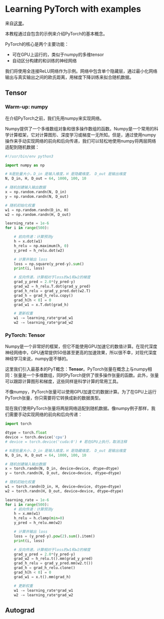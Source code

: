 # Learning PyTorch with examples  

来自[这里](https://pytorch.org/tutorials/beginner/pytorch_with_examples.html)。  

本教程通过自包含的示例来介绍PyTorch的基本概念。  

PyTorch的核心是两个主要功能：  

* 可在GPU上运行的，类似于numpy的多维tensor
* 自动区分构建的和训练的神经网络  

我们将使用全连接ReLU网络作为示例。网络中包含单个隐藏层，通过最小化网络输出与真实输出之间的欧氏距离，用梯度下降训练来拟合随机数据。

## Tensor  

### Warm-up: numpy  

在介绍PyTorch之前，我们先用numpy来实现网络。  

Numpy提供了一个多维数组对象和很多操作数组的函数。Numpy是一个常用的科学计算框架，它对计算图形、深度学习或梯度一无所知。但是，通过使用numpy操作来手动实现网络的前向和后向传递，我们可以轻松地使用numpy将两层网络适配到随机数据：  

```python
#!/usr/bin/env python3

import numpy as np

# N是批量大小，D_in 是输入维度，H 是隐藏维度， D_out 是输出维度
N, D_in, H, D_out = 64, 1000, 100, 10

# 随机创建输入输出数据
x = np.random.randn(N, D_in)
y = np.random.randn(N, D_out)

# 随机初始化权重
w1 = np.random.randn(D_in, H)
w2 = np.random.randn(H, D_out)

learning_rate = 1e-6
for i in range(500):

    # 前向传递：计算预测y
    h = x.dot(w1)
    h_relu = np.maximum(h, 0)
    y_pred = h_relu.dot(w2)

    # 计算并输出 loss
    loss = np.square(y_pred-y).sum()
    print(i, loss)

    # 反向传递，计算相对于loss的w1和w2的梯度
    grad_y_pred = 2.0*(y_pred-y)
    grad_w2 = h_relu.T.dot(grad_y_pred)
    grad_h_relu = grad_y_pred.dot(w2.T)
    grad_h = grad_h_relu.copy()
    grad_h[h < 0] = 0
    grad_w1 = x.T.dot(grad_h)

    # 更新权重
    w1 -= learning_rate*grad_w1
    w2 -= learning_rate*grad_w2
```  

### PyTorch: Tensor  

Numpy是一个非常好的框架，但它不能使用GPU加速它的数值计算。在现代深度神经网络中，GPU通常提供50倍甚至更高的加速效果，所以很不幸，对现代深度神经学习来说，numpy是不够的。  

这里我们引入最基本的PyT概念：**Tensor**。PyTorch张量在概念上与numpy相同：张量是一个多维数组，同时PyTorch提供了很多操作张量的函数。此外，张量可以跟踪计算图形和梯度，这些同样是科学计算的常用工具。  

不像numpy，PyTorch张量可以使用GPU加速它的数据计算。为了在GPU上运行PyTorch张量，你只需要将它转换成新的数据类型。  

现在我们使用PyTorch张量将两层网络适配到随机数据。像numpy例子那样，我们需要手动实现网络的前向和后向传递：  

```python
import torch

dtype = torch.float
device = torch.device('cpu')
# device = torch.device('cuda:0') # 若在GPU上执行，取消注释

# N是批量大小，D_in 是输入维度，H 是隐藏维度， D_out 是输出维度
N, D_in, H, D_out = 64, 1000, 100, 10

# 随机创建输入输出数据
x = torch.randn(N, D_in, device=device, dtype=dtype)
y = torch.randn(N, D_out, device=device, dtype=dtype)

# 随机初始化权重
w1 = torch.randn(D_in, H, device=device, dtype=dtype)
w2 = torch.randn(H, D_out, device=device, dtype=dtype)

learning_rate = 1e-6
for i in range(500):
    # 前向传递：计算预测y
    h = x.mm(w1)
    h_relu = h.clamp(min=0)
    y_pred = h_relu.mm(w2)

    # 计算并输出 loss
    loss = (y_pred-y).pow(2).sum().item()
    print(i, loss)

    # 反向传递，计算相对于loss的w1和w2的梯度
    grad_y_pred = 2.0*(y_pred-y)
    grad_w2 = h_relu.t().mm(grad_y_pred)
    grad_h_relu = grad_y_pred.mm(w2.t())
    grad_h = grad_h_relu.clone()
    grad_h[h < 0] = 0
    grad_w1 = x.t().mm(grad_h)

    # 更新权重
    w1 -= learning_rate*grad_w1
    w2 -= learning_rate*grad_w2
```

## Autograd

